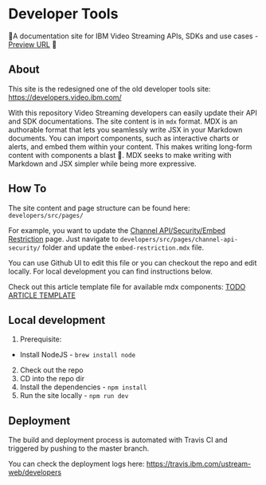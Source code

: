 # Developer Tools
:construction:A documentation site for IBM Video Streaming APIs, SDKs and use cases - [Preview URL](https://pages.github.ibm.com/ustream-web/developers/) :construction:

## About
This site is the redesigned one of the old developer tools site: https://developers.video.ibm.com/

With this repository Video Streaming developers can easily update their API and SDK documentations.
The site content is in `mdx` format.
MDX is an authorable format that lets you seamlessly write JSX in your Markdown documents. You can import components, such as interactive charts or alerts, and embed them within your content. This makes writing long-form content with components a blast 🚀. MDX seeks to make writing with Markdown and JSX simpler while being more expressive.

## How To
The site content and page structure can be found here: `developers/src/pages/`

For example, you want to update the [Channel API/Security/Embed Restriction](https://pages.github.ibm.com/ustream-web/developers/channel-api-security/embed-restriction) page. Just navigate to `developers/src/pages/channel-api-security/` folder and update the `embed-restriction.mdx` file.

You can use Github UI to edit this file or you can checkout the repo and edit locally.
For local development you can find instructions below.

Check out this article template file for available mdx components: [TODO ARTICLE TEMPLATE](https://github.ibm.com/ustream-web/developers/src/pages)


## Local development
1. Prerequisite: 
  - Install NodeJS - `brew install node`

2. Check out the repo
3. CD into the repo dir
4. Install the dependencies - `npm install`
5. Run the site locally - `npm run dev`


## Deployment
The build and deployment process is automated with Travis CI and triggered by pushing to the master branch.

You can check the deployment logs here: https://travis.ibm.com/ustream-web/developers
